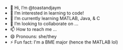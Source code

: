- 👋 Hi, I’m @toastandjaym
- 👀 I’m interested in learning to code!
- 🌱 I’m currently learning MATLAB, Java, & C 
- 💞️ I’m looking to collaborate on ...
- 📫 How to reach me ...
- 😄 Pronouns: she/they
- ⚡ Fun fact: I'm a BME major (hence the MATLAB lol)

<!---
toastandjaym/toastandjaym is a ✨ special ✨ repository because its `README.md` (this file) appears on your GitHub profile.
You can click the Preview link to take a look at your changes.
--->
